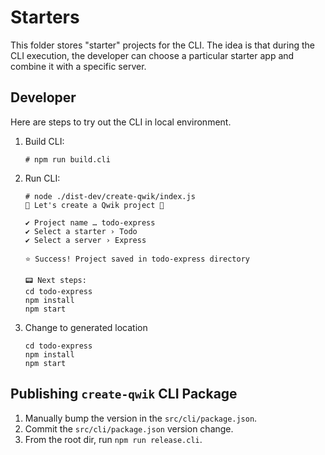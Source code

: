 # Starters

This folder stores "starter" projects for the CLI. The idea is that during the CLI execution, the developer can choose a particular starter app and combine it with a specific server.

## Developer

Here are steps to try out the CLI in local environment.

1. Build CLI:

   ```
   # npm run build.cli
   ```

1. Run CLI:

   ```
   # node ./dist-dev/create-qwik/index.js
   💫 Let's create a Qwik project 💫

   ✔ Project name … todo-express
   ✔ Select a starter › Todo
   ✔ Select a server › Express

   ⭐️ Success! Project saved in todo-express directory

   📟 Next steps:
   cd todo-express
   npm install
   npm start
   ```

1. Change to generated location
   ```
   cd todo-express
   npm install
   npm start
   ```

## Publishing `create-qwik` CLI Package

1. Manually bump the version in the `src/cli/package.json`.
1. Commit the `src/cli/package.json` version change.
1. From the root dir, run `npm run release.cli`.
